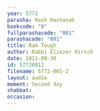 ```yaml
---
year: 5772
parasha: Rosh Hashanah
bookcode: "0"
fullparashacode: "001"
parashacode: "001"
title: Ram Tough
author: Rabbi Eliezer Hirsch
date: 2011-09-30
id: 57720012
filename: 5772-001-2
layout: audio
moment: Second day
shabbat: 
occasion: 
---
```

